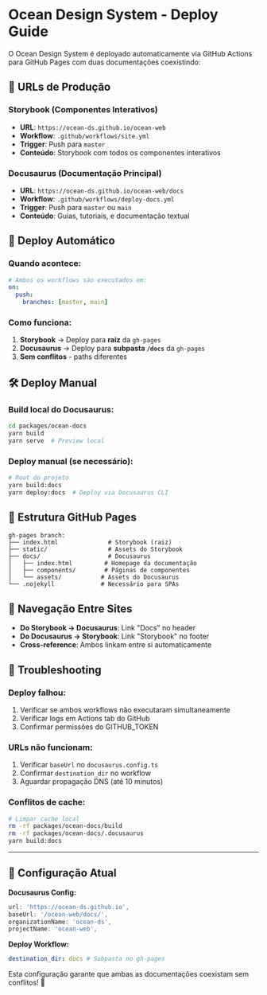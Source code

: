 # Ocean Design System - Deploy Guide

O Ocean Design System é deployado automaticamente via GitHub Actions para GitHub Pages com duas documentações coexistindo:

## 🌊 **URLs de Produção**

### **Storybook (Componentes Interativos)**

- **URL**: `https://ocean-ds.github.io/ocean-web`
- **Workflow**: `.github/workflows/site.yml`
- **Trigger**: Push para `master`
- **Conteúdo**: Storybook com todos os componentes interativos

### **Docusaurus (Documentação Principal)**

- **URL**: `https://ocean-ds.github.io/ocean-web/docs`
- **Workflow**: `.github/workflows/deploy-docs.yml`
- **Trigger**: Push para `master` ou `main`
- **Conteúdo**: Guias, tutoriais, e documentação textual

## 🔄 **Deploy Automático**

### **Quando acontece:**

```yaml
# Ambos os workflows são executados em:
on:
  push:
    branches: [master, main]
```

### **Como funciona:**

1. **Storybook** → Deploy para **raiz** da `gh-pages`
2. **Docusaurus** → Deploy para **subpasta `/docs`** da `gh-pages`
3. **Sem conflitos** - paths diferentes

## 🛠️ **Deploy Manual**

### **Build local do Docusaurus:**

```bash
cd packages/ocean-docs
yarn build
yarn serve  # Preview local
```

### **Deploy manual (se necessário):**

```bash
# Root do projeto
yarn build:docs
yarn deploy:docs  # Deploy via Docusaurus CLI
```

## 📁 **Estrutura GitHub Pages**

```
gh-pages branch:
├── index.html              # Storybook (raiz)
├── static/                 # Assets do Storybook
├── docs/                   # Docusaurus
│   ├── index.html         # Homepage da documentação
│   ├── components/        # Páginas de componentes
│   └── assets/           # Assets do Docusaurus
└── .nojekyll             # Necessário para SPAs
```

## 🔗 **Navegação Entre Sites**

- **Do Storybook → Docusaurus**: Link "Docs" no header
- **Do Docusaurus → Storybook**: Link "Storybook" no footer
- **Cross-reference**: Ambos linkam entre si automaticamente

## 🚨 **Troubleshooting**

### **Deploy falhou:**

1. Verificar se ambos workflows não executaram simultaneamente
2. Verificar logs em Actions tab do GitHub
3. Confirmar permissões do GITHUB_TOKEN

### **URLs não funcionam:**

1. Verificar `baseUrl` no `docusaurus.config.ts`
2. Confirmar `destination_dir` no workflow
3. Aguardar propagação DNS (até 10 minutos)

### **Conflitos de cache:**

```bash
# Limpar cache local
rm -rf packages/ocean-docs/build
rm -rf packages/ocean-docs/.docusaurus
yarn build:docs
```

---

## 📝 **Configuração Atual**

**Docusaurus Config:**

```typescript
url: 'https://ocean-ds.github.io',
baseUrl: '/ocean-web/docs/',
organizationName: 'ocean-ds',
projectName: 'ocean-web',
```

**Deploy Workflow:**

```yaml
destination_dir: docs # Subpasta no gh-pages
```

Esta configuração garante que ambas as documentações coexistam sem conflitos! 🎉
